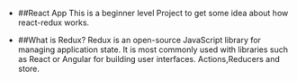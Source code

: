 - ##React App
This is a beginner level Project to get some idea about how react-redux works.

- ##What is Redux?
Redux is an open-source JavaScript library for managing application state. It is most commonly used with libraries such as React or Angular for building user interfaces. Actions,Reducers and store.
